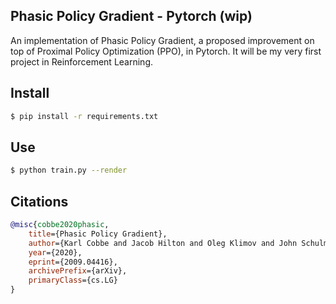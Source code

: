 ## Phasic Policy Gradient - Pytorch (wip)

An implementation of Phasic Policy Gradient, a proposed improvement on top of Proximal Policy Optimization (PPO), in Pytorch. It will be my very first project in Reinforcement Learning.

## Install

```bash
$ pip install -r requirements.txt
```

## Use

```bash
$ python train.py --render
```

## Citations

```bibtex
@misc{cobbe2020phasic,
    title={Phasic Policy Gradient},
    author={Karl Cobbe and Jacob Hilton and Oleg Klimov and John Schulman},
    year={2020},
    eprint={2009.04416},
    archivePrefix={arXiv},
    primaryClass={cs.LG}
}
```
